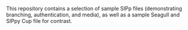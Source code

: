 This repository contains a selection of sample SIPp files (demonstrating branching, authentication, and media), as well as a sample Seagull and SIPpy Cup file for contrast.
